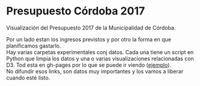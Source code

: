 # Presupuesto Córdoba 2017
Visualización del Presupuesto 2017 de la Municipalidad de Córdoba.  
  
Por un lado estan los ingresos previstos y por otro la forma en que planificamos gastarlo.  
Hay varias carpetas experimentales conj datos. Cada una tiene un script en Python que limpia los datos y una o varias visualizaciones relacionadas con D3. Tod esta en gh-pages por lo que se puede ir viendo ([ejemplo](https://avdata99.github.io/presupuesto-cordoba-2017/treemap-por-secretaria-y-objeto/index-secretarias-y-funcion.html)).  
No difundir esos links, son datos muy importantes y los vamos a liberar cuando esté listo.  
